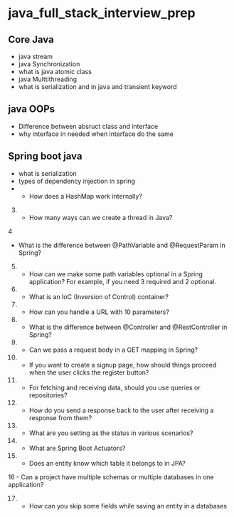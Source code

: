 # java_full_stack_interview_prep


## Core Java 
  - java stream
  - java Synchronization
  - what is java atomic class
  - java Multtithreading
  - what is serialization and in java and transient keyword


## java OOPs
  - Difference between absruct class and interface
  - why interface in needed when interface do the same

## Spring boot java
  - what is serialization
  - types of dependency injection in spring
  -  - How does a HashMap work internally?

3. 
   - How many ways can we create a thread in Java?

4
   - What is the difference between @PathVariable and @RequestParam in Spring?

5. 
   - How can we make some path variables optional in a Spring application? For example, if you need 3 required and 2 optional.

6.
   - What is an IoC (Inversion of Control) container?

7.
   - How can you handle a URL with 10 parameters?

8.
   - What is the difference between @Controller and @RestController in Spring?

9.
   - Can we pass a request body in a GET mapping in Spring?

10.
    - If you want to create a signup page, how should things proceed when the user clicks the register button?

11.
    - For fetching and receiving data, should you use queries or repositories?

12.
    - How do you send a response back to the user after receiving a response from them?

13.
    - What are you setting as the status in various scenarios?

14.
    - What are Spring Boot Actuators?

15.
    - Does an entity know which table it belongs to in JPA?

16
    - Can a project have multiple schemas or multiple databases in one application?

17. 
    - How can you skip some fields while saving an entity in a databases
